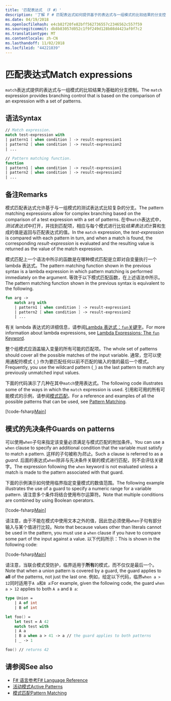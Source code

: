 ```yaml
---
title: '匹配表达式 （F #）'
description: '了解 F # 匹配表达式如何提供基于的表达式与一组模式的比较结果的分支控制。'
ms.date: 04/19/2018
ms.openlocfilehash: e4cb82f20fe82bff562736557c2346562c557f59
ms.sourcegitcommit: db8b83057d052c1f9f249d128b08d4423af0f7c2
ms.translationtype: MT
ms.contentlocale: zh-CN
ms.lasthandoff: 11/02/2018
ms.locfileid: "44221839"
---
```

# <a name="match-expressions"></a><span data-ttu-id="813b7-103">匹配表达式</span><span class="sxs-lookup"><span data-stu-id="813b7-103">Match expressions</span></span>

<span data-ttu-id="813b7-104">`match`表达式提供的表达式与一组模式的比较结果为基础的分支控制。</span><span class="sxs-lookup"><span data-stu-id="813b7-104">The `match` expression provides branching control that is based on the comparison of an expression with a set of patterns.</span></span>

## <a name="syntax"></a><span data-ttu-id="813b7-105">语法</span><span class="sxs-lookup"><span data-stu-id="813b7-105">Syntax</span></span>

```fsharp
// Match expression.
match test-expression with
| pattern1 [ when condition ] -> result-expression1
| pattern2 [ when condition ] -> result-expression2
| ...

// Pattern matching function.
function
| pattern1 [ when condition ] -> result-expression1
| pattern2 [ when condition ] -> result-expression2
| ...
```

## <a name="remarks"></a><span data-ttu-id="813b7-106">备注</span><span class="sxs-lookup"><span data-stu-id="813b7-106">Remarks</span></span>

<span data-ttu-id="813b7-107">模式匹配表达式允许基于与一组模式的测试表达式比较复杂的分支。</span><span class="sxs-lookup"><span data-stu-id="813b7-107">The pattern matching expressions allow for complex branching based on the comparison of a test expression with a set of patterns.</span></span> <span data-ttu-id="813b7-108">在中`match`表达式中，*测试表达式*中打开，并找到匹配项，相应与每个模式进行比较*结果表达式*计算和生成的值是返回与匹配表达式的值。</span><span class="sxs-lookup"><span data-stu-id="813b7-108">In the `match` expression, the *test-expression* is compared with each pattern in turn, and when a match is found, the corresponding *result-expression* is evaluated and the resulting value is returned as the value of the match expression.</span></span>

<span data-ttu-id="813b7-109">模式匹配上一个语法中所示的函数是在哪种模式匹配是立即对自变量执行一个 lambda 表达式。</span><span class="sxs-lookup"><span data-stu-id="813b7-109">The pattern matching function shown in the previous syntax is a lambda expression in which pattern matching is performed immediately on the argument.</span></span> <span data-ttu-id="813b7-110">等效于以下模式匹配函数，在上述语法中所示。</span><span class="sxs-lookup"><span data-stu-id="813b7-110">The pattern matching function shown in the previous syntax is equivalent to the following.</span></span>

```fsharp
fun arg ->
    match arg with
    | pattern1 [ when condition ] -> result-expression1
    | pattern2 [ when condition ] -> result-expression2
    | ...
```

<span data-ttu-id="813b7-111">有关 lambda 表达式的详细信息，请参阅[Lambda 表达式：`fun`关键字](functions/lambda-expressions-the-fun-keyword.md)。</span><span class="sxs-lookup"><span data-stu-id="813b7-111">For more information about lambda expressions, see [Lambda Expressions: The `fun` Keyword](functions/lambda-expressions-the-fun-keyword.md).</span></span>

<span data-ttu-id="813b7-112">整个组模式应涵盖输入变量的所有可能的匹配项。</span><span class="sxs-lookup"><span data-stu-id="813b7-112">The whole set of patterns should cover all the possible matches of the input variable.</span></span> <span data-ttu-id="813b7-113">通常，您可以使用通配符模式 (`_`) 作为要匹配任何以前不匹配的输入的值的最后一个模式。</span><span class="sxs-lookup"><span data-stu-id="813b7-113">Frequently, you use the wildcard pattern (`_`) as the last pattern to match any previously unmatched input values.</span></span>

<span data-ttu-id="813b7-114">下面的代码演示了几种在其中`match`使用表达式。</span><span class="sxs-lookup"><span data-stu-id="813b7-114">The following code illustrates some of the ways in which the `match` expression is used.</span></span> <span data-ttu-id="813b7-115">引用和可用的所有可能模式的示例，请参阅[模式匹配](pattern-matching.md)。</span><span class="sxs-lookup"><span data-stu-id="813b7-115">For a reference and examples of all the possible patterns that can be used, see [Pattern Matching](pattern-matching.md).</span></span>

[!code-fsharp[Main](../../../samples/snippets/fsharp/lang-ref-2/snippet4601.fs)]

## <a name="guards-on-patterns"></a><span data-ttu-id="813b7-116">模式的先决条件</span><span class="sxs-lookup"><span data-stu-id="813b7-116">Guards on patterns</span></span>

<span data-ttu-id="813b7-117">可以使用`when`子句来指定该变量必须满足与模式匹配的附加条件。</span><span class="sxs-lookup"><span data-stu-id="813b7-117">You can use a `when` clause to specify an additional condition that the variable must satisfy to match a pattern.</span></span> <span data-ttu-id="813b7-118">这样的子句被称为*防止*。</span><span class="sxs-lookup"><span data-stu-id="813b7-118">Such a clause is referred to as a *guard*.</span></span> <span data-ttu-id="813b7-119">后面的表达式`when`除非与先决条件关联的模式进行匹配，则不会评估关键字。</span><span class="sxs-lookup"><span data-stu-id="813b7-119">The expression following the `when` keyword is not evaluated unless a match is made to the pattern associated with that guard.</span></span>

<span data-ttu-id="813b7-120">下面的示例演示如何使用临界指定变量模式的数值范围。</span><span class="sxs-lookup"><span data-stu-id="813b7-120">The following example illustrates the use of a guard to specify a numeric range for a variable pattern.</span></span> <span data-ttu-id="813b7-121">请注意多个条件将结合使用布尔运算符。</span><span class="sxs-lookup"><span data-stu-id="813b7-121">Note that multiple conditions are combined by using Boolean operators.</span></span>

[!code-fsharp[Main](../../../samples/snippets/fsharp/lang-ref-2/snippet4602.fs)]

<span data-ttu-id="813b7-122">请注意，由于不能在模式中使用文本之外的值，因此您必须使用`when`子句有部分输入与某个值进行比较。</span><span class="sxs-lookup"><span data-stu-id="813b7-122">Note that because values other than literals cannot be used in the pattern, you must use a `when` clause if you have to compare some part of the input against a value.</span></span> <span data-ttu-id="813b7-123">以下代码所示：</span><span class="sxs-lookup"><span data-stu-id="813b7-123">This is shown in the following code:</span></span>

[!code-fsharp[Main](../../../samples/snippets/fsharp/lang-ref-2/snippet4603.fs)]

<span data-ttu-id="813b7-124">请注意，当联合模式受防护，临界适用于**所有**的模式，而不仅仅是最后一个。</span><span class="sxs-lookup"><span data-stu-id="813b7-124">Note that when a union pattern is covered by a guard, the guard applies to **all** of the patterns, not just the last one.</span></span> <span data-ttu-id="813b7-125">例如，给定以下代码，临界`when a > 12`同时适用于`A a`和`B a`:</span><span class="sxs-lookup"><span data-stu-id="813b7-125">For example, given the following code, the guard `when a > 12` applies to both `A a` and `B a`:</span></span>

```fsharp
type Union =
    | A of int
    | B of int

let foo() =
    let test = A 42
    match test with
    | A a
    | B a when a > 41 -> a // the guard applies to both patterns
    | _ -> 1

foo() // returns 42
```

## <a name="see-also"></a><span data-ttu-id="813b7-126">请参阅</span><span class="sxs-lookup"><span data-stu-id="813b7-126">See also</span></span>

- [<span data-ttu-id="813b7-127">F# 语言参考</span><span class="sxs-lookup"><span data-stu-id="813b7-127">F# Language Reference</span></span>](index.md)  
- [<span data-ttu-id="813b7-128">活动模式</span><span class="sxs-lookup"><span data-stu-id="813b7-128">Active Patterns</span></span>](active-patterns.md)  
- [<span data-ttu-id="813b7-129">模式匹配</span><span class="sxs-lookup"><span data-stu-id="813b7-129">Pattern Matching</span></span>](pattern-matching.md)  
